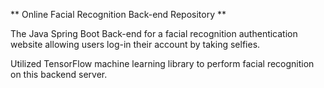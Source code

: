 ** Online Facial Recognition Back-end Repository **

The Java Spring Boot Back-end for a facial recognition authentication website allowing users log-in their account by taking selfies.

Utilized TensorFlow machine learning library to perform facial recognition on this backend server.
